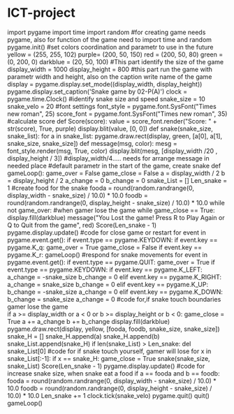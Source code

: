 # ICT-project
import pygame
import time
import random
#for creating game needs pygame, also for function of the game need to import time and random
pygame.init()
#set colors coordination and parametr to use in the future 
yellow = (255, 255, 102)
purple= (200, 50, 150)
red = (200, 50, 80)
green = (0, 200, 0)
darkblue = (20, 50, 100)
#This part identify the size of the game 
display_width = 1000
display_height = 800
#this part run the game with parametr width and height, also on the caption write name of the game 
display = pygame.display.set_mode((display_width, display_height))
pygame.display.set_caption('Snake game by 02-P(A)')
clock = pygame.time.Clock()
#identify snake size and speed 
snake_size = 10
snake_velo = 20 
#font settings
font_style = pygame.font.SysFont("Times new roman", 25)
score_font = pygame.font.SysFont("Times new roman", 35) 
#calculate score 
def Score(score):
    value = score_font.render("Score: " + str(score), True, purple)
    display.blit(value, [0, 0]) 
def snake(snake_size, snake_list):
    for a in snake_list:
        pygame.draw.rect(display, green, [a[0], a[1], snake_size, snake_size])
def message(msg, color):
    mesg = font_style.render(msg, True, color)
    display.blit(mesg, [display_width /20 , display_height / 3]) #display_width/4..... needs for arrange message in needed place
 #default parametr in the start of the game, create snake
def gameLoop():
    game_over = False
    game_close = False
    a = display_width / 2
    b = display_height / 2
    a_change = 0
    b_change = 0
    snake_List = []
    Len_snake = 1
 #create food for the snake
    fooda = round(random.randrange(0, display_width - snake_size) / 10.0) * 10.0
    foodb = round(random.randrange(0, display_height - snake_size) / 10.0) * 10.0
    while not game_over:
 #when gamer lose the game
        while game_close == True:
            display.fill(darkblue)
            message("You Lost the game! Press R to Play Again or Q to Quit from the game", red)
            Score(Len_snake - 1)
            pygame.display.update()
 #code for close game or restart
            for event in pygame.event.get():
                if event.type == pygame.KEYDOWN:
                    if event.key == pygame.K_q:
                        game_over = True
                        game_close = False
                    if event.key == pygame.K_r:
                        gameLoop()
 #respond for snake movements
        for event in pygame.event.get():
            if event.type == pygame.QUIT:
                game_over = True
            if event.type == pygame.KEYDOWN:
                if event.key == pygame.K_LEFT:
                    a_change = -snake_size
                    b_change = 0
                elif event.key == pygame.K_RIGHT:
                    a_change = snake_size
                    b_change = 0
                elif event.key == pygame.K_UP:
                    b_change = -snake_size
                    a_change = 0
                elif event.key == pygame.K_DOWN:
                    b_change = snake_size
                    a_change = 0
    #code for,if snake touch boundaries  gamer lose the game  
        if a >= display_width or a < 0 or b >= display_height or b < 0:
            game_close = True
        a += a_change
        b += b_change
        display.fill(darkblue)
        pygame.draw.rect(display, yellow, [fooda, foodb, snake_size, snake_size])
        snake_H = []
        snake_H.append(a)
        snake_H.append(b)
        snake_List.append(snake_H)
        if len(snake_List) > Len_snake:
            del snake_List[0]
        #code for if snake touch yourself, gamer will lose
        for x in snake_List[:-1]:
            if x == snake_H:
                game_close = True
        snake(snake_size, snake_List)
        Score(Len_snake - 1)
        pygame.display.update()
 #code for increase snake size, when snake eat a food
        if a == fooda and b == foodb:
            fooda = round(random.randrange(0, display_width - snake_size) / 10.0) * 10.0
            foodb = round(random.randrange(0, display_height - snake_size) / 10.0) * 10.0
            Len_snake += 1
        clock.tick(snake_velo)
    pygame.quit()
    quit()
gameLoop()
